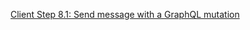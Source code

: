 [Client Step 8.1: Send message with a GraphQL mutation](https://www.tortilla.academy/Urigo/WhatsApp-Clone-Tutorial/master/next/step/8)
